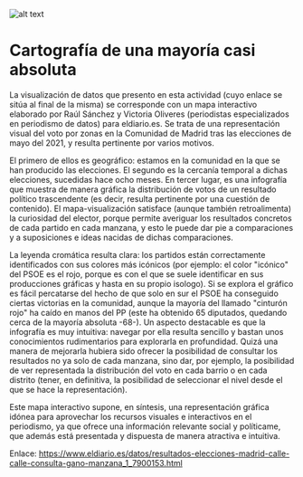 ![alt text](https://github.com/raul4198/Periodismo-de-datos-21-22-apuntes-y-ejercicios-/blob/main/imagenes/practica2imagen1.PNG)

# Cartografía de una mayoría casi absoluta

La visualización de datos que presento en esta actividad (cuyo enlace se sitúa al final de la misma) se corresponde con un mapa interactivo elaborado por Raúl Sánchez y Victoria Oliveres (periodistas especializados en periodismo de datos) para eldiario.es. Se trata de una representación visual del voto por zonas en la Comunidad de Madrid tras las elecciones de mayo del 2021, y resulta pertinente por varios motivos.

El primero de ellos es geográfico: estamos en la comunidad en la que se han producido las elecciones. El segundo es la cercanía temporal a dichas elecciones, sucedidas hace ocho meses. En tercer lugar, es una infografía que muestra de manera gráfica la distribución de votos de un resultado político trascendente (es decir, resulta pertinente por una cuestión de contenido). El mapa-visualización satisface (aunque también retroalimenta) la curiosidad del elector, porque permite averiguar los resultados concretos de cada partido en cada manzana, y esto le puede dar pie a comparaciones y a suposiciones e ideas nacidas de dichas comparaciones.

La leyenda cromática resulta clara: los partidos están correctamente identificados con sus colores más icónicos (por ejemplo: el color "icónico" del PSOE es el rojo, porque es con el que se suele identificar en sus producciones gráficas y hasta en su propio isologo). Si se explora el gráfico es fácil percatarse del hecho de que solo en sur el PSOE ha conseguido ciertas victorias en la comunidad, aunque la mayoría del llamado "cinturón rojo" ha caído en manos del PP (este ha obtenido 65 diputados, quedando cerca de la mayoría absoluta -68-). Un aspecto destacable es que la infografía es muy intuitiva: navegar por ella resulta sencillo y bastan unos conocimientos rudimentarios para explorarla en profundidad. Quizá una manera de mejorarla hubiera sido ofrecer la posibilidad de consultar los resultados no ya solo de cada manzana, sino dar, por ejemplo, la posibilidad de ver representada la distribución del voto en cada barrio o en cada distrito (tener, en definitiva, la posibilidad de seleccionar el nivel desde el que se hace la representación).

Este mapa interactivo supone, en síntesis, una representación gráfica idónea para aprovechar los recursos visuales e interactivos en el periodismo, ya que ofrece una información relevante social y políticame, que además está presentada y dispuesta de manera atractiva e intuitiva. 

Enlace: https://www.eldiario.es/datos/resultados-elecciones-madrid-calle-calle-consulta-gano-manzana_1_7900153.html 
